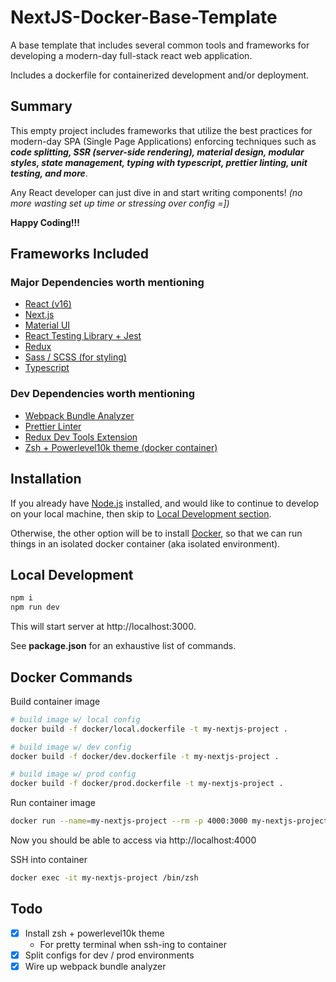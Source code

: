 # NextJS-Docker-Base-Template

A base template that includes several common tools and frameworks for developing a modern-day full-stack react web application.

Includes a dockerfile for containerized development and/or deployment.

## Summary

This empty project includes frameworks that utilize the best practices for modern-day SPA (Single Page Applications) enforcing techniques such as _**code splitting, SSR (server-side rendering), material design, modular styles, state management, typing with typescript, prettier linting, unit testing, and more**_.

Any React developer can just dive in and start writing components!
_(no more wasting set up time or stressing over config =])_

**Happy Coding!!!**

## Frameworks Included

### Major Dependencies worth mentioning

- [React (v16)](https://reactjs.org/)
- [Next.js](https://nextjs.org/docs/)
- [Material UI](https://material-ui.com/)
- [React Testing Library + Jest](https://github.com/testing-library/react-testing-library)
- [Redux](https://www.valentinog.com/blog/redux/)
- [Sass / SCSS (for styling)](https://sass-lang.com/)
- [Typescript](https://medium.com/@wittydeveloper/typescript-learn-the-basics-2f56eb9b02eb)

### Dev Dependencies worth mentioning

- [Webpack Bundle Analyzer](https://github.com/webpack-contrib/webpack-bundle-analyzer)
- [Prettier Linter](https://prettier.io/)
- [Redux Dev Tools Extension](https://github.com/reduxjs/redux-devtools)
- [Zsh + Powerlevel10k theme (docker container)](https://github.com/romkatv/powerlevel10k)

## Installation

If you already have [Node.js](https://nodejs.org/en/download/) installed, and would like to continue to develop on your local machine, then skip to [Local Development section](#local-development).

Otherwise, the other option will be to install [Docker](https://docs.docker.com/get-docker/), so that we can run things in an isolated docker container (aka isolated environment).

## Local Development

```bash
npm i
npm run dev
```

This will start server at http://localhost:3000.

See **package.json** for an exhaustive list of commands.

## Docker Commands

Build container image

```bash
# build image w/ local config
docker build -f docker/local.dockerfile -t my-nextjs-project .

# build image w/ dev config
docker build -f docker/dev.dockerfile -t my-nextjs-project .

# build image w/ prod config
docker build -f docker/prod.dockerfile -t my-nextjs-project .
```

Run container image

```bash
docker run --name=my-nextjs-project --rm -p 4000:3000 my-nextjs-project
```

Now you should be able to access via http://localhost:4000

SSH into container

```bash
docker exec -it my-nextjs-project /bin/zsh
```

## Todo

- [x] Install zsh + powerlevel10k theme
  - For pretty terminal when ssh-ing to container
- [x] Split configs for dev / prod environments
- [x] Wire up webpack bundle analyzer

